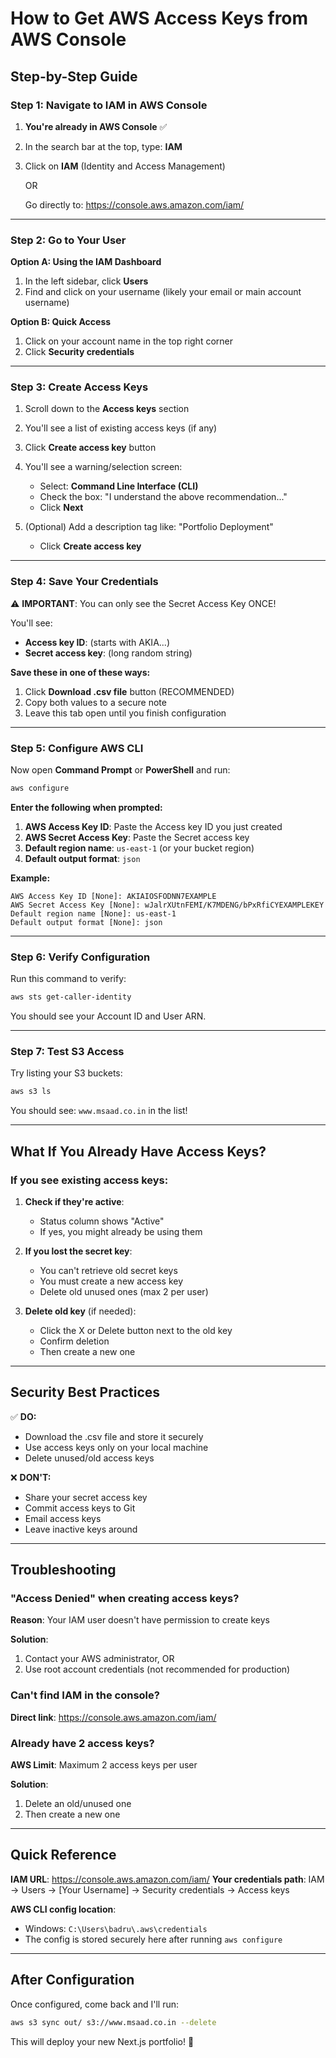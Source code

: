 # How to Get AWS Access Keys from AWS Console

## Step-by-Step Guide

### Step 1: Navigate to IAM in AWS Console

1. **You're already in AWS Console** ✅
2. In the search bar at the top, type: **IAM**
3. Click on **IAM** (Identity and Access Management)

   OR

   Go directly to: https://console.aws.amazon.com/iam/

---

### Step 2: Go to Your User

**Option A: Using the IAM Dashboard**
1. In the left sidebar, click **Users**
2. Find and click on your username (likely your email or main account username)

**Option B: Quick Access**
1. Click on your account name in the top right corner
2. Click **Security credentials**

---

### Step 3: Create Access Keys

1. Scroll down to the **Access keys** section
2. You'll see a list of existing access keys (if any)

3. Click **Create access key** button

4. You'll see a warning/selection screen:
   - Select: **Command Line Interface (CLI)**
   - Check the box: "I understand the above recommendation..."
   - Click **Next**

5. (Optional) Add a description tag like: "Portfolio Deployment"
   - Click **Create access key**

---

### Step 4: Save Your Credentials

⚠️ **IMPORTANT**: You can only see the Secret Access Key ONCE!

You'll see:
- **Access key ID**: (starts with AKIA...)
- **Secret access key**: (long random string)

**Save these in one of these ways:**
1. Click **Download .csv file** button (RECOMMENDED)
2. Copy both values to a secure note
3. Leave this tab open until you finish configuration

---

### Step 5: Configure AWS CLI

Now open **Command Prompt** or **PowerShell** and run:

```bash
aws configure
```

**Enter the following when prompted:**

1. **AWS Access Key ID**: Paste the Access key ID you just created
2. **AWS Secret Access Key**: Paste the Secret access key
3. **Default region name**: `us-east-1` (or your bucket region)
4. **Default output format**: `json`

**Example:**
```
AWS Access Key ID [None]: AKIAIOSFODNN7EXAMPLE
AWS Secret Access Key [None]: wJalrXUtnFEMI/K7MDENG/bPxRfiCYEXAMPLEKEY
Default region name [None]: us-east-1
Default output format [None]: json
```

---

### Step 6: Verify Configuration

Run this command to verify:
```bash
aws sts get-caller-identity
```

You should see your Account ID and User ARN.

---

### Step 7: Test S3 Access

Try listing your S3 buckets:
```bash
aws s3 ls
```

You should see: `www.msaad.co.in` in the list!

---

## What If You Already Have Access Keys?

### If you see existing access keys:

1. **Check if they're active**:
   - Status column shows "Active"
   - If yes, you might already be using them

2. **If you lost the secret key**:
   - You can't retrieve old secret keys
   - You must create a new access key
   - Delete old unused ones (max 2 per user)

3. **Delete old key** (if needed):
   - Click the X or Delete button next to the old key
   - Confirm deletion
   - Then create a new one

---

## Security Best Practices

✅ **DO:**
- Download the .csv file and store it securely
- Use access keys only on your local machine
- Delete unused/old access keys

❌ **DON'T:**
- Share your secret access key
- Commit access keys to Git
- Email access keys
- Leave inactive keys around

---

## Troubleshooting

### "Access Denied" when creating access keys?

**Reason**: Your IAM user doesn't have permission to create keys

**Solution**:
1. Contact your AWS administrator, OR
2. Use root account credentials (not recommended for production)

### Can't find IAM in the console?

**Direct link**: https://console.aws.amazon.com/iam/

### Already have 2 access keys?

**AWS Limit**: Maximum 2 access keys per user

**Solution**:
1. Delete an old/unused one
2. Then create a new one

---

## Quick Reference

**IAM URL**: https://console.aws.amazon.com/iam/
**Your credentials path**: IAM → Users → [Your Username] → Security credentials → Access keys

**AWS CLI config location**:
- Windows: `C:\Users\badru\.aws\credentials`
- The config is stored securely here after running `aws configure`

---

## After Configuration

Once configured, come back and I'll run:
```bash
aws s3 sync out/ s3://www.msaad.co.in --delete
```

This will deploy your new Next.js portfolio! 🚀

